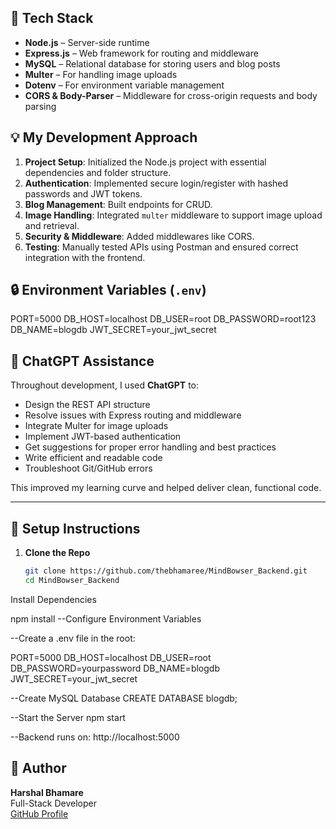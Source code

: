 ## 🚀 Tech Stack

- **Node.js** – Server-side runtime
- **Express.js** – Web framework for routing and middleware
- **MySQL** – Relational database for storing users and blog posts
- **Multer** – For handling image uploads
- **Dotenv** – For environment variable management
- **CORS & Body-Parser** – Middleware for cross-origin requests and body parsing




## 💡 My Development Approach

1. **Project Setup**: Initialized the Node.js project with essential dependencies and folder structure.
2. **Authentication**: Implemented secure login/register with hashed passwords and JWT tokens.
3. **Blog Management**: Built endpoints for CRUD.
4. **Image Handling**: Integrated `multer` middleware to support image upload and retrieval.
5. **Security & Middleware**: Added middlewares like CORS.
6. **Testing**: Manually tested APIs using Postman and ensured correct integration with the frontend.


## 🔒 Environment Variables (`.env`)

PORT=5000
DB_HOST=localhost
DB_USER=root
DB_PASSWORD=root123
DB_NAME=blogdb
JWT_SECRET=your_jwt_secret


## 🤖 ChatGPT Assistance

Throughout development, I used **ChatGPT** to:

- Design the REST API structure
- Resolve issues with Express routing and middleware
- Integrate Multer for image uploads
- Implement JWT-based authentication
- Get suggestions for proper error handling and best practices
- Write efficient and readable code
- Troubleshoot Git/GitHub errors

This improved my learning curve and helped deliver clean, functional code.

---




## 🔧 Setup Instructions

1. **Clone the Repo**
   ```bash
   git clone https://github.com/thebhamaree/MindBowser_Backend.git
   cd MindBowser_Backend
Install Dependencies

npm install
--Configure Environment Variables

--Create a .env file in the root:

PORT=5000
DB_HOST=localhost
DB_USER=root
DB_PASSWORD=yourpassword
DB_NAME=blogdb
JWT_SECRET=your_jwt_secret


--Create MySQL Database
CREATE DATABASE blogdb;

--Start the Server
npm start

--Backend runs on: http://localhost:5000


## 🤝 Author

**Harshal Bhamare**  
Full-Stack Developer  
[GitHub Profile](https://github.com/thebhamaree)
